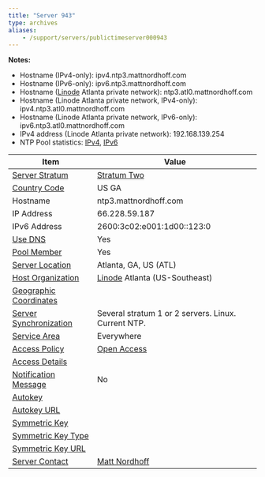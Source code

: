 ```yaml
---
title: "Server 943"
type: archives
aliases:
    - /support/servers/publictimeserver000943
---
```


**Notes:**

* Hostname (IPv4-only): ipv4.ntp3.mattnordhoff.com
* Hostname (IPv6-only): ipv6.ntp3.mattnordhoff.com
* Hostname ([Linode](https://www.linode.com/) Atlanta private network): ntp3.atl0.mattnordhoff.com
* Hostname (Linode Atlanta private network, IPv4-only): ipv4.ntp3.atl0.mattnordhoff.com
* Hostname (Linode Atlanta private network, IPv6-only): ipv6.ntp3.atl0.mattnordhoff.com
* IPv4 address (Linode Atlanta private network): 192.168.139.254
* NTP Pool statistics: [IPv4](https://www.ntppool.org/scores/66.228.59.187), [IPv6](https://www.ntppool.org/scores/2600:3c02:e001:1d00::123:0)

| Item | Value |
| ----- | ----- |
| [Server Stratum](/support/servers/serverstratum) | [Stratum Two](/support/servers/stratumtwotimeservers) |
| [Country Code](/support/servers/countrycode) | US GA |
| Hostname |  ntp3.mattnordhoff.com  |
| IP Address |  66.228.59.187  |
| IPv6 Address |  2600:3c02:e001:1d00::123:0 |
| [Use DNS](/support/servers/usedns) | Yes |
| [Pool Member](/support/servers/poolmember) | Yes |
| [Server Location](/support/servers/serverlocation) |  Atlanta, GA, US (ATL) |
| [Host Organization](/support/servers/hostorganization) |  [Linode](https://www.linode.com/) Atlanta (US-Southeast) |
| [ Geographic Coordinates](/support/servers/geographiccoordinates) |  |
| [Server Synchronization](/support/servers/serversynchronization) |  Several stratum 1 or 2 servers. Linux. Current NTP. |
| [Service Area](/support/servers/servicearea) | Everywhere |
| [Access Policy](/support/servers/accesspolicy) | [Open  Access](/support/servers/openaccess) |
| [Access Details](/support/servers/accessdetails) |  |
| [Notification Message](/support/servers/notificationmessage) | No |
| [Autokey](/support/servers/autokey) |  |
| [Autokey URL](/support/servers/autokeyurl) | |
| [Symmetric Key](/support/servers/symmetrickey) | |
| [Symmetric Key Type](/support/servers/symmetrickeytype) | |
| [Symmetric Key URL](/support/servers/symmetrickeyurl) | |
| [Server Contact](/support/servers/servercontact) | [Matt Nordhoff](mailto:m.support.ntp.org@mn0.us) |